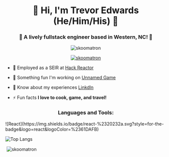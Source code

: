 <h1 align="center">🍕 Hi, I'm Trevor Edwards (He/Him/His) 🍕</h1>
<h3 align="center">🍛 A lively fullstack engineer based in Western, NC! 🍛</h3>

<p align="center"> <img src="https://komarev.com/ghpvc/?username=skoomatron&label=Profile%20views&color=0e75b6&style=flat" alt="skoomatron" /> </p>

<p align="center"> <a href="https://github.com/ryo-ma/github-profile-trophy"><img src="https://github-profile-trophy.vercel.app/?username=skoomatron" alt="skoomatron" /></a> </p>

- 🌱 Employed as a SEIR at [Hack Reactor](https://www.hackreactor.com/coding-bootcamp?utm_source=Google&utm_medium=cpc&utm_term=hack%20reactor&utm_campaign=HR_Brand_Keywords_NAT&gclid=CjwKCAjw7IeUBhBbEiwADhiEMR6FkxeYu1hGfMqkNWx1w0WZu8bP8dKD7HIn_dMfxIDy3CnTdsXzJBoCmmsQAvD_BwE)

- 🔭 Something fun I'm working on [Unnamed Game](https://github.com/Skoomatron/MVP) 

- 📄 Know about my experiences [LinkdIn](https://www.linkedin.com/in/trevor-j-edwards/)

- ⚡ Fun facts **I love to cook, game, and travel!**
  

<h3 align="center">Languages and Tools:</h3>
![React](https://img.shields.io/badge/react-%2320232a.svg?style=for-the-badge&logo=react&logoColor=%2361DAFB)

![Top Langs](https://github-readme-stats.vercel.app/api/top-langs/?username=Skoomatron&theme=tokyonight)


<p>&nbsp;<img align="center" src="https://github-readme-stats.vercel.app/api?username=skoomatron&show_icons=true&locale=en" alt="skoomatron" /></p>

